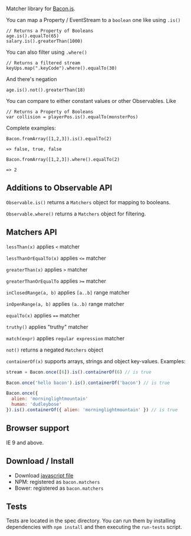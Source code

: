 Matcher library for [Bacon.js](https://github.com/raimohanska/bacon.js).

You can map a Property / EventStream to a `boolean` one like using `.is()`

    // Returns a Property of Booleans
    age.is().equalTo(65)
    salary.is().greaterThan(1000)

You can also filter using `.where()`

    // Returns a filtered stream
    keyUps.map(".keyCode").where().equalTo(30)

And there's negation

    age.is().not().greaterThan(18)

You can compare to either constant values or other Observables. Like

    // Returns a Property of Booleans
    var collision = playerPos.is().equalTo(monsterPos)

Complete examples:

    Bacon.fromArray([1,2,3]).is().equalTo(2)

    => false, true, false

    Bacon.fromArray([1,2,3]).where().equalTo(2)

    => 2

## Additions to Observable API

`Observable.is()` returns a `Matchers` object for mapping to booleans.

`Observable.where()` returns a `Matchers` object for filtering.

## Matchers API

`lessThan(x)` applies `<` matcher

`lessThanOrEqualTo(x)` applies `<=` matcher

`greaterThan(x)` applies `>` matcher

`greaterThanOrEqualTo` applies `>=` matcher

`inClosedRange(a, b)` applies `[a..b]` range matcher

`inOpenRange(a, b)` applies `(a..b)` range matcher

`equalTo(x)` applies `==` matcher

`truthy()` applies "truthy" matcher

`match(expr)` applies `regular expression` matcher

`not()` returns a negated `Matchers` object

`containerOf(x)` supports arrays, strings and object key-values. Examples:

```javascript
stream = Bacon.once([6]).is().containerOf(6) // is true

Bacon.once('hello bacon').is().containerOf('bacon') // is true

Bacon.once({
  alien: 'morninglightmountain'
  human: 'dudleybose'
}).is().containerOf({ alien: 'morninglightmountain' }) // is true
```

## Browser support

IE 9 and above.

## Download / Install

- Download [javascript file](https://raw.github.com/raimohanska/bacon.matchers/master/bacon.matchers.js)
- NPM: registered as `bacon.matchers`
- Bower: registered as `bacon.matchers`

## Tests

Tests are located in the spec directory. You can run them by installing dependencies with `npm install` and then executing the `run-tests` script.
